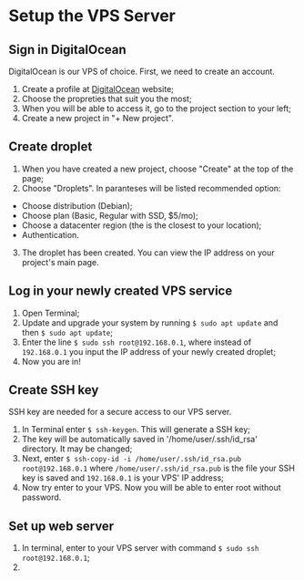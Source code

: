 # Setup the VPS Server
## Sign in DigitalOcean
DigitalOcean is our VPS of choice. First, we need to create an account.
1. Create a profile at [DigitalOcean](https://www.digitalocean.com/try/developer-brand?utm_campaign=amer_brand_kw_en_cpc&utm_adgroup=digitalocean_exact_exact&_keyword=digitalocean&_device=c&_adposition=&utm_content=conversion&utm_medium=cpc&utm_source=google&gclid=Cj0KCQjw-JyUBhCuARIsANUqQ_JRBXlK7yRkm53Bi9aVY71WVapTh3yNNCjzfUifL8i6LrWCruvSZfgaAvCTEALw_wcB) website;
2. Choose the propreties that suit you the most;
3. When you will be able to access it, go to the project section to your left;
4. Create a new project in "+ New project".

## Create droplet
1. When you have created a new project, choose "Create" at the top of the page;
2. Choose "Droplets". In paranteses will be listed recommended option:
  - Choose distribution (Debian);
  - Choose plan (Basic, Regular with SSD, $5/mo);
  - Choose a datacenter region (the is the closest to your location);
  - Authentication.
3. The droplet has been created. You can view the IP address on your project's main page.

## Log in your newly created VPS service
1. Open Terminal;
2. Update and upgrade your system by running ````$ sudo apt update```` and then ````$ sudo apt update````;
3. Enter the line ````$ sudo ssh root@192.168.0.1````, where instead of ````192.168.0.1```` you input the IP address of your newly created droplet;
4. Now you are in!

## Create SSH key
SSH key are needed for a secure access to our VPS server.
1. In Terminal enter ````$ ssh-keygen````. This will generate a SSH key;
2. The key will be automatically saved in '/home/user/.ssh/id_rsa' directory. It may be changed;
3. Next, enter  ````$ ssh-copy-id -i /home/user/.ssh/id_rsa.pub root@192.168.0.1```` where ````/home/user/.ssh/id_rsa.pub```` is the file your SSH key is saved and ````192.168.0.1```` is your VPS' IP address;
4. Now try enter to your VPS. Now you will be able to enter root without password.

## Set up web server
1. In terminal, enter to your VPS server with command ````$ sudo ssh root@192.168.0.1````;
2. 
